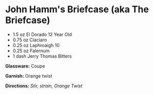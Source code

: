 # John Hamm's Briefcase (aka The Briefcase)

* 1.5 oz El Dorado 12 Year Old
* 0.75 oz Ciaciaro
* 0.25 oz Laphroaigh 10
* 0.25 oz Falernum
* 1 dash Jerry Thomas Bitters

__Glassware:__ Coupe

__Garnish:__ Orange twist

__Directions:__ _Stir, strain, Orange Twist_